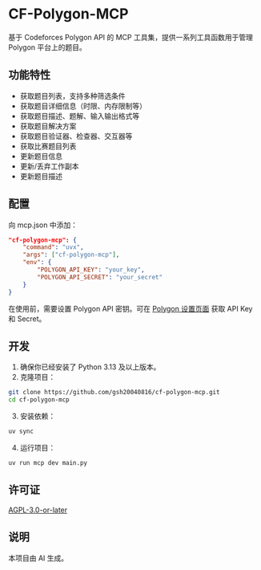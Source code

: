 # CF-Polygon-MCP

基于 Codeforces Polygon API 的 MCP 工具集，提供一系列工具函数用于管理 Polygon 平台上的题目。

## 功能特性

- 获取题目列表，支持多种筛选条件
- 获取题目详细信息（时限、内存限制等）
- 获取题目描述、题解、输入输出格式等
- 获取题目解决方案
- 获取题目验证器、检查器、交互器等
- 获取比赛题目列表
- 更新题目信息
- 更新/丢弃工作副本
- 更新题目描述

## 配置

向 mcp.json 中添加：
```json
"cf-polygon-mcp": {
	"command": "uvx",
	"args": ["cf-polygon-mcp"],
	"env": {
		"POLYGON_API_KEY": "your_key",
		"POLYGON_API_SECRET": "your_secret"
	}
}
```

在使用前，需要设置 Polygon API 密钥。可在 [Polygon 设置页面](https://polygon.codeforces.com/settings) 获取 API Key 和 Secret。

## 开发

1. 确保你已经安装了 Python 3.13 及以上版本。
2. 克隆项目：
```bash
git clone https://github.com/gsh20040816/cf-polygon-mcp.git
cd cf-polygon-mcp
```

3. 安装依赖：
```bash
uv sync
```

4. 运行项目：
```bash
uv run mcp dev main.py
```
## 许可证

[AGPL-3.0-or-later](LICENSE)

## 说明

本项目由 AI 生成。
